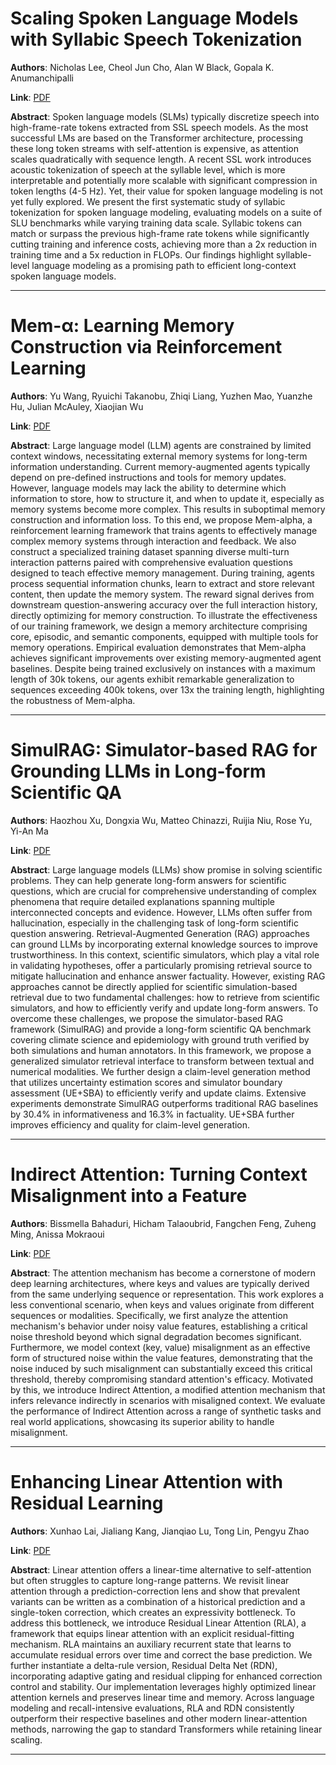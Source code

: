# Scaling Spoken Language Models with Syllabic Speech Tokenization 

**Authors**: Nicholas Lee, Cheol Jun Cho, Alan W Black, Gopala K. Anumanchipalli  

**Link**: [PDF](https://arxiv.org/pdf/2509.26634)  

**Abstract**: Spoken language models (SLMs) typically discretize speech into high-frame-rate tokens extracted from SSL speech models. As the most successful LMs are based on the Transformer architecture, processing these long token streams with self-attention is expensive, as attention scales quadratically with sequence length. A recent SSL work introduces acoustic tokenization of speech at the syllable level, which is more interpretable and potentially more scalable with significant compression in token lengths (4-5 Hz). Yet, their value for spoken language modeling is not yet fully explored. We present the first systematic study of syllabic tokenization for spoken language modeling, evaluating models on a suite of SLU benchmarks while varying training data scale. Syllabic tokens can match or surpass the previous high-frame rate tokens while significantly cutting training and inference costs, achieving more than a 2x reduction in training time and a 5x reduction in FLOPs. Our findings highlight syllable-level language modeling as a promising path to efficient long-context spoken language models. 

---
# Mem-α: Learning Memory Construction via Reinforcement Learning 

**Authors**: Yu Wang, Ryuichi Takanobu, Zhiqi Liang, Yuzhen Mao, Yuanzhe Hu, Julian McAuley, Xiaojian Wu  

**Link**: [PDF](https://arxiv.org/pdf/2509.25911)  

**Abstract**: Large language model (LLM) agents are constrained by limited context windows, necessitating external memory systems for long-term information understanding. Current memory-augmented agents typically depend on pre-defined instructions and tools for memory updates. However, language models may lack the ability to determine which information to store, how to structure it, and when to update it, especially as memory systems become more complex. This results in suboptimal memory construction and information loss. To this end, we propose Mem-alpha, a reinforcement learning framework that trains agents to effectively manage complex memory systems through interaction and feedback. We also construct a specialized training dataset spanning diverse multi-turn interaction patterns paired with comprehensive evaluation questions designed to teach effective memory management. During training, agents process sequential information chunks, learn to extract and store relevant content, then update the memory system. The reward signal derives from downstream question-answering accuracy over the full interaction history, directly optimizing for memory construction. To illustrate the effectiveness of our training framework, we design a memory architecture comprising core, episodic, and semantic components, equipped with multiple tools for memory operations. Empirical evaluation demonstrates that Mem-alpha achieves significant improvements over existing memory-augmented agent baselines. Despite being trained exclusively on instances with a maximum length of 30k tokens, our agents exhibit remarkable generalization to sequences exceeding 400k tokens, over 13x the training length, highlighting the robustness of Mem-alpha. 

---
# SimulRAG: Simulator-based RAG for Grounding LLMs in Long-form Scientific QA 

**Authors**: Haozhou Xu, Dongxia Wu, Matteo Chinazzi, Ruijia Niu, Rose Yu, Yi-An Ma  

**Link**: [PDF](https://arxiv.org/pdf/2509.25459)  

**Abstract**: Large language models (LLMs) show promise in solving scientific problems. They can help generate long-form answers for scientific questions, which are crucial for comprehensive understanding of complex phenomena that require detailed explanations spanning multiple interconnected concepts and evidence. However, LLMs often suffer from hallucination, especially in the challenging task of long-form scientific question answering. Retrieval-Augmented Generation (RAG) approaches can ground LLMs by incorporating external knowledge sources to improve trustworthiness. In this context, scientific simulators, which play a vital role in validating hypotheses, offer a particularly promising retrieval source to mitigate hallucination and enhance answer factuality. However, existing RAG approaches cannot be directly applied for scientific simulation-based retrieval due to two fundamental challenges: how to retrieve from scientific simulators, and how to efficiently verify and update long-form answers. To overcome these challenges, we propose the simulator-based RAG framework (SimulRAG) and provide a long-form scientific QA benchmark covering climate science and epidemiology with ground truth verified by both simulations and human annotators. In this framework, we propose a generalized simulator retrieval interface to transform between textual and numerical modalities. We further design a claim-level generation method that utilizes uncertainty estimation scores and simulator boundary assessment (UE+SBA) to efficiently verify and update claims. Extensive experiments demonstrate SimulRAG outperforms traditional RAG baselines by 30.4% in informativeness and 16.3% in factuality. UE+SBA further improves efficiency and quality for claim-level generation. 

---
# Indirect Attention: Turning Context Misalignment into a Feature 

**Authors**: Bissmella Bahaduri, Hicham Talaoubrid, Fangchen Feng, Zuheng Ming, Anissa Mokraoui  

**Link**: [PDF](https://arxiv.org/pdf/2509.26015)  

**Abstract**: The attention mechanism has become a cornerstone of modern deep learning architectures, where keys and values are typically derived from the same underlying sequence or representation. This work explores a less conventional scenario, when keys and values originate from different sequences or modalities. Specifically, we first analyze the attention mechanism's behavior under noisy value features, establishing a critical noise threshold beyond which signal degradation becomes significant. Furthermore, we model context (key, value) misalignment as an effective form of structured noise within the value features, demonstrating that the noise induced by such misalignment can substantially exceed this critical threshold, thereby compromising standard attention's efficacy. Motivated by this, we introduce Indirect Attention, a modified attention mechanism that infers relevance indirectly in scenarios with misaligned context. We evaluate the performance of Indirect Attention across a range of synthetic tasks and real world applications, showcasing its superior ability to handle misalignment. 

---
# Enhancing Linear Attention with Residual Learning 

**Authors**: Xunhao Lai, Jialiang Kang, Jianqiao Lu, Tong Lin, Pengyu Zhao  

**Link**: [PDF](https://arxiv.org/pdf/2509.25223)  

**Abstract**: Linear attention offers a linear-time alternative to self-attention but often struggles to capture long-range patterns. We revisit linear attention through a prediction-correction lens and show that prevalent variants can be written as a combination of a historical prediction and a single-token correction, which creates an expressivity bottleneck. To address this bottleneck, we introduce Residual Linear Attention (RLA), a framework that equips linear attention with an explicit residual-fitting mechanism. RLA maintains an auxiliary recurrent state that learns to accumulate residual errors over time and correct the base prediction. We further instantiate a delta-rule version, Residual Delta Net (RDN), incorporating adaptive gating and residual clipping for enhanced correction control and stability. Our implementation leverages highly optimized linear attention kernels and preserves linear time and memory. Across language modeling and recall-intensive evaluations, RLA and RDN consistently outperform their respective baselines and other modern linear-attention methods, narrowing the gap to standard Transformers while retaining linear scaling. 

---
